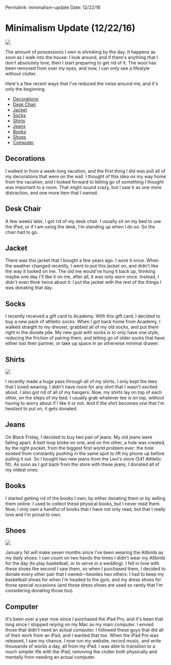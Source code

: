 
Permalink: minimalism-update
Date: 12/22/16

# Minimalism Update (12/22/16)

![](https://speckycdn-sdm.netdna-ssl.com/wp-content/uploads/2013/11/flat-v-minimal_02.jpg)

The amount of possessions I own is shrinking by the day. It happens as soon as I walk into the house: I look around, and if there's anything that I don't absolutely love, then I start preparing to get rid of it. The wool has been removed from over my eyes, and now, I can only see a lifestyle without clutter.

Here's a few recent ways that I've reduced the noise around me, and it's only the beginning.

- [Decorations](#decorations)
- [Desk Chair](#desk-chair)
- [Jacket](#jacket)
- [Socks](#socks)
- [Shirts](#shirts)
- [Jeans](#jeans)
- [Books](#books)
- [Shoes](#shoes)
- [Computer](#computer)

## Decorations

I walked in from a week-long vacation, and the first thing I did was pull all of my decorations that were on the wall. I thought of this idea on my way home from the vacation, and I looked forward to letting go of something I thought was important to a room. That might sound crazy, but I saw it as one more distraction, and one more item that I owned. 

## Desk Chair

A few weeks later, I got rid of my desk chair. I usually sit on my bed to use the iPad, or if I am using the desk, I'm standing up when I do so. So the chair had to go.

## Jacket

There was this jacket that I bought a few years ago. I wore it once. When the weather changed recently, I went to put this jacket on, and didn't like the way it looked on me. The old me would've hung it back up, thinking maybe one day I'll like it on me, after all, it was only worn once. Instead, I didn't even think twice about it: I put the jacket with the rest of the things I was donating that day.

## Socks

I recently received a gift card to Academy. With this gift card, I decided to buy a new pack of athletic socks. When I got back home from Academy, I walked straight to my dresser, grabbed all of my old socks, and put them right in the donate pile. My new goal with socks is to only have one style, reducing the friction of pairing them, and letting go of older socks that have either lost their partner, or take up space in an otherwise minimal drawer.

## Shirts

![](https://dl.dropboxusercontent.com/s/dq9wiczmt4kygv9/1BD972C7-FB5F-493B-910F-CA133CF1C899.jpg)

I recently made a huge pass through all of my shirts. I only kept the tees that I loved wearing. I didn't have room for any shirt that I wasn't excited about. I also got rid of all of my hangers. Now, my shirts lay on top of each other, on the steps of my bed. I usually grab whatever tee is on top, without having to worry about if I like it or not. And if the shirt becomes one that I'm hesitant to put on, it gets donated.

## Jeans

On Black Friday, I decided to buy two pair of jeans. My old jeans were falling apart. A belt loop broke on one, and on the other, a hole was created, by the right pocket, from the biggest first world problem ever: the hole existed from constantly pushing in the same spot to lift my phone up before pulling it out. So I bought two new jeans from the Levi's store (541 Athletic fit). As soon as I got back from the store with these jeans, I donated all of my oldest ones.

## Books

I started getting rid of the books I own, by either donating them or by selling them online. I used to collect these physical books, but I never read them. Now, I only own a handful of books that I have not only read, but that I really love and I'm proud to own. 

## Shoes

![](http://blotcdn.com/ebaab3aca2/image-cache/1468357833766/photo20may20312c2072007201820pm.jpg)

January 1st will make seven months since I've been wearing the Allbirds as my daily shoes. I can count on two hands the times I didn't wear my Allbirds for the day (to play basketball, or to serve in a wedding). I fell in love with these shoes the second I saw them, so when I purchased them, I decided to donate every other pair that I owned—besides two others: I had to keep my basketball shoes for when I'm headed to the gym, and my dress shoes for those special occasions (and those dress shoes are used so rarely that I'm considering donating those too).

## Computer

It's been over a year now since I purchased the iPad Pro, and it's been that long since I stopped relying on my Mac as my main computer. I envied those that didn't need an actual computer. I followed these guys that did all of their work from an iPad, and I wanted that too. When the iPad Pro was released, I saw my chance. I now run my website, record music, and write thousands of words a day, all from my iPad. I was able to transition to a much simpler life with the iPad, removing the clutter both physically and mentally from needing an actual computer.
